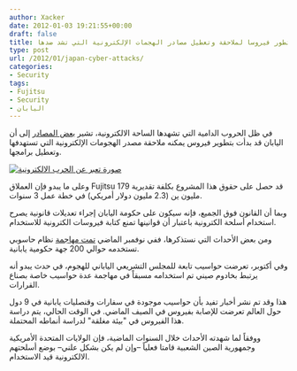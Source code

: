 ```yaml
---
author: Xacker
date: 2012-01-03 19:21:55+00:00
draft: false
title: اليابان تطور فيروسا لملاحقة وتعطيل مصادر الهجمات الإلكترونية التي تشد ضدها
type: post
url: /2012/01/japan-cyber-attacks/
categories:
- Security
tags:
- Fujitsu
- Security
- اليابان
---
```


في ظل الحروب الدامية التي تشهدها الساحة الالكترونية، تشير [بعض المصادر](http://letsbytecode.com/security/japan-leads-the-development-of-software-for-cyber-attacks/) إلى أن اليابان قد بدأت بتطوير فيروس يمكنه ملاحقة مصدر الهجومات الإلكترونية التي تستهدفها وتعطيل برامجها.




[![صورة تعبر عن الحرب الالكترونية](https://www.it-scoop.com/wp-content/uploads/2012/01/Cyber-war.png)
](https://www.it-scoop.com/wp-content/uploads/2012/01/Cyber-war.png)




وعلى ما يبدو فإن العملاق Fujitsu قد حصل على حقوق هذا المشروع بكلفة تقديرية 179 مليون ين (2.3 مليون دولار أمريكي) في خطة عمل 3 سنوات.




وبما أن القانون فوق الجميع، فإنه سيكون على حكومة اليابان إجراء تعديلات قانونية يصرح استخدام أسلحة الكترونية باعتبار أن قوانينها تمنع كتابة فيروسات الكترونية للاستخدام.




ومن بعض الأحداث التي نستذكرها، ففي نوفمبر الماضي [تمت مهاجمة](http://infosecindia.com/2012/01/02/fujitsu-developing-a-virus-to-track-down-neutralize-a-hostile-virus/?utm_source=rss&utm_medium=rss&utm_campaign=fujitsu-developing-a-virus-to-track-down-neutralize-a-hostile-virus) نظام حاسوبي تستخدمه حوالي 200 جهة حكومية يابانية.




وفي أكتوبر، تعرضت حواسيب تابعة للمجلس التشريعي الياباني للهجوم، في حدث يبدو أنه يرتبط بخادوم صيني تم استخدامه مسبقاً في مهاجمة عدة حواسيب خاصة بصناع القرارات.




هذا وقد تم نشر أخبار تفيد بأن حواسيب موجودة في سفارات وقنصليات يابانية في 9 دول حول العالم تعرضت للإصابة بفيروس في الصيف الماضي. في الوقت الحالي، يتم دراسة هذا الفيروس في "بيئة مغلقة" لدراسة أنماطه المحتملة.




ووفقاً لما شهدته الأحداث خلال السنوات الماضية، فإن الولايات المتحدة الأمريكية وجمهورية الصين الشعبية قامتا فعلياً –وإن لم يكن بشكل علني– بوضع أسلحتهم الالكترونية قيد الاستخدام.
